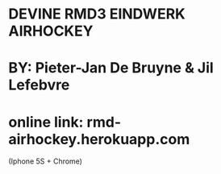 # DEVINE RMD3 EINDWERK AIRHOCKEY
# BY: Pieter-Jan De Bruyne & Jil Lefebvre
# online link: rmd-airhockey.herokuapp.com 
(Iphone 5S + Chrome)
